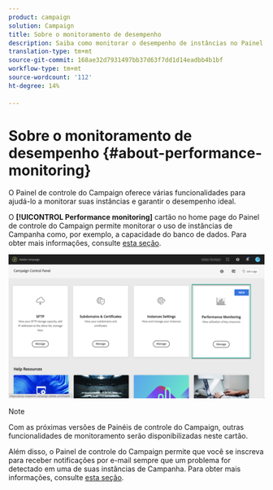 ```yaml
---
product: campaign
solution: Campaign
title: Sobre o monitoramento de desempenho
description: Saiba como monitorar o desempenho de instâncias no Painel de controle do Campaign
translation-type: tm+mt
source-git-commit: 168ae32d7931497bb37d63f7dd1d14eadbb4b1bf
workflow-type: tm+mt
source-wordcount: '112'
ht-degree: 14%

---
```



# Sobre o monitoramento de desempenho {#about-performance-monitoring}

O Painel de controle do Campaign oferece várias funcionalidades para ajudá-lo a monitorar suas instâncias e garantir o desempenho ideal.

O **[!UICONTROL Performance monitoring]** cartão no home page do Painel de controle do Campaign permite monitorar o uso de instâncias de Campanha como, por exemplo, a capacidade do banco de dados. Para obter mais informações, consulte [esta seção](../../performance-monitoring/using/database-monitoring.md).

![](assets/performance_card.png)

>[!NOTE]
>
>Com as próximas versões de Painéis de controle do Campaign, outras funcionalidades de monitoramento serão disponibilizadas neste cartão.

Além disso, o Painel de controle do Campaign permite que você se inscreva para receber notificações por e-mail sempre que um problema for detectado em uma de suas instâncias de Campanha. Para obter mais informações, consulte [esta seção](../../performance-monitoring/using/email-alerting.md).
